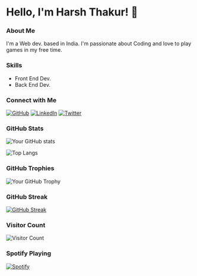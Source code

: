 # Hello, I'm Harsh Thakur! 👋

### About Me

I'm a Web dev. based in India. I'm passionate about Coding and love to play games in my free time.

### Skills

- Front End Dev.
- Back End Dev.

### Connect with Me

[![GitHub](https://img.shields.io/badge/GitHub-Iharsh02-red)](https://github.com/iharsh02)
[![LinkedIn](https://img.shields.io/badge/LinkedIn-Iharsh02-green)](https://www.linkedin.com/in/iharsh02/)
[![Twitter](https://img.shields.io/badge/Twitter-Iharsh02-blue)](https://twitter.com/iharsh02)

### GitHub Stats

![Your GitHub stats](https://github-readme-stats.vercel.app/api?username=iharsh02&show_icons=true&hide=contribs,prs)

![Top Langs](https://github-readme-stats.vercel.app/api/top-langs/?username=iharsh02&layout=compact)


### GitHub Trophies

![Your GitHub Trophy](https://github-profile-trophy.vercel.app/?username=iharsh02)



### GitHub Streak

[![GitHub Streak](https://github-readme-streak-stats.herokuapp.com/?user=iharsh02)](https://git.io/streak-stats)



### Visitor Count

![Visitor Count](https://profile-counter.glitch.me/iharsh02/count.svg)



### Spotify Playing

[![Spotify](https://novatorem.vercel.app/api/spotify)](https://open.spotify.com/user/b126m9oo94rudc7bvdqtdicvl/)

